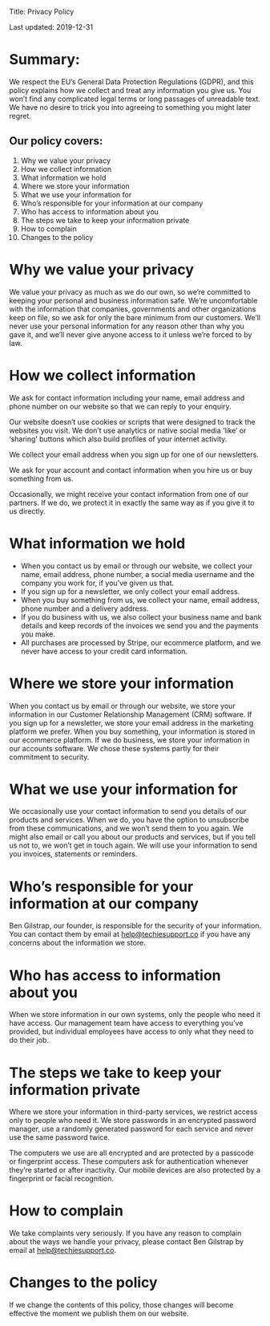 Title:  Privacy Policy

Last updated:  2019-12-31

# Summary:

We respect the EU’s General Data Protection Regulations (GDPR), and this policy explains how we collect and treat any information you give us.  You won’t find any complicated legal terms or long passages of unreadable text.  We have no desire to trick you into agreeing to something you might later regret.

## Our policy covers:

1.  Why we value your privacy
2.  How we collect information
3.  What information we hold
4.  Where we store your information
5.  What we use your information for
6.  Who’s responsible for your information at our company
7.  Who has access to information about you
8.  The steps we take to keep your information private
9.  How to complain
10.  Changes to the policy

# Why we value your privacy

We value your privacy as much as we do our own, so we’re committed to keeping your personal and business information safe.  We’re uncomfortable with the information that companies, governments and other organizations keep on file, so we ask for only the bare minimum from our customers.  We’ll never use your personal information for any reason other than why you gave it, and we’ll never give anyone access to it unless we’re forced to by law.

# How we collect information

We ask for contact information including your name, email address and phone number on our website so that we can reply to your enquiry.

Our website doesn’t use cookies or scripts that were designed to track the websites you visit.  We don’t use analytics or native social media ‘like’ or ‘sharing’ buttons which also build profiles of your internet activity.

We collect your email address when you sign up for one of our newsletters.

We ask for your account and contact information when you hire us or buy something from us.

Occasionally, we might receive your contact information from one of our partners.  If we do, we protect it in exactly the same way as if you give it to us directly.

# What information we hold

* When you contact us by email or through our website, we collect your name, email address, phone number, a social media username and the company you work for, if you’ve given us that.
* If you sign up for a newsletter, we only collect your email address.
* When you buy something from us, we collect your name, email address, phone number and a delivery address.
* If you do business with us, we also collect your business name and bank details and keep records of the invoices we send you and the payments you make.
* All purchases are processed by Stripe, our ecommerce platform, and we never have access to your credit card information.

# Where we store your information

When you contact us by email or through our website, we store your information in our Customer Relationship Management (CRM) software.  If you sign up for a newsletter, we store your email address in the marketing platform we prefer.  When you buy something, your information is stored in our ecommerce platform.  If we do business, we store your information in our accounts software.  We chose these systems partly for their commitment to security.

# What we use your information for

We occasionally use your contact information to send you details of our products and services.  When we do, you have the option to unsubscribe from these communications, and we won’t send them to you again.  We might also email or call you about our products and services, but if you tell us not to, we won’t get in touch again.  We will use your information to send you invoices, statements or reminders.

# Who’s responsible for your information at our company

Ben Gilstrap, our founder, is responsible for the security of your information.  You can contact them by email at help@techiesupport.co if you have any concerns about the information we store.

# Who has access to information about you

When we store information in our own systems, only the people who need it have access.  Our management team have access to everything you’ve provided, but individual employees have access to only what they need to do their job.

# The steps we take to keep your information private

Where we store your information in third-party services, we restrict access only to people who need it.  We store passwords in an encrypted password manager, use a randomly generated password for each service and never use the same password twice.

The computers we use are all encrypted and are protected by a passcode or fingerprint access.  These computers ask for authentication whenever they’re started or after inactivity.  Our mobile devices are also protected by a fingerprint or facial recognition.

# How to complain

We take complaints very seriously.  If you have any reason to complain about the ways we handle your privacy, please contact Ben Gilstrap by email at help@techiesupport.co.

# Changes to the policy

If we change the contents of this policy, those changes will become effective the moment we publish them on our website.